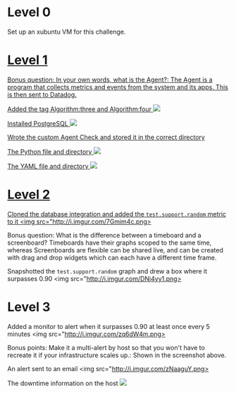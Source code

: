 # Level 0
Set up an xubuntu VM for this challenge.
<a href="http://i.imgur.com/Zr3nj6i.png">

# Level 1
Bonus question: In your own words, what is the Agent?: The Agent is a program that collects metrics and events from the system and its apps. This is then sent to Datadog.

Added the tag Algorithm:three and Algorithm:four
<img src="http://i.imgur.com/013yado.png">

Installed PostgreSQL
<img src="http://i.imgur.com/36FHAnu.png">

Wrote the custom Agent Check and stored it in the correct directory

The Python file and directory
<img src="http://i.imgur.com/IohQjlF.png">

The YAML file and directory
<img src="http://i.imgur.com/scTP90Y.png">

# Level 2
Cloned the database integration and added the `test.support.random` metric to it
<img src="http://i.imgur.com/7Gmim4c.png>

Bonus question: What is the difference between a timeboard and a screenboard? Timeboards have their graphs scoped to the same time, whereas Screenboards are flexible can be shared live, and can be created with drag and drop widgets which can each have a different time frame.

Snapshotted the `test.support.random` graph and drew a box where it surpasses 0.90
<img src="http://i.imgur.com/DNj4yy1.png>

# Level 3
Added a monitor to alert when it surpasses 0.90 at least once every 5 minutes
<img src="http://i.imgur.com/zq6dW4m.png>

Bonus points: Make it a multi-alert by host so that you won't have to recreate it if your infrastructure scales up.: Shown in the screenshot above.

An alert sent to an email
<img src="http://i.imgur.com/zNaaguY.png>

The downtime information on the host
<img src="http://i.imgur.com/Z6eS4S8.png">



